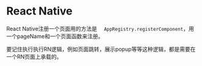 # React Native

React Native注册一个页面用的方法是 `  AppRegistry.registerComponent`，用一个pageName和一个页面函数来注册。

要记住执行执行RN逻辑，例如页面跳转，展示popup等等这种逻辑，都是需要在一个RN页面上承载的。